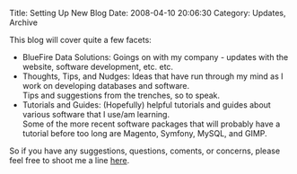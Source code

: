 Title: Setting Up New Blog
Date: 2008-04-10 20:06:30
Category: Updates, Archive


This blog will cover quite a few facets:

* BlueFire Data Solutions: Goings on with my company - updates with the website, software development, etc. etc.
* Thoughts, Tips, and Nudges: Ideas that have run through my mind as I work on developing databases and software.  
    Tips and suggestions from the trenches, so to speak.
* Tutorials and Guides: (Hopefully) helpful tutorials and guides about various software that I use/am learning.  
    Some of the more recent software packages that will probably have a tutorial before too long are Magento, Symfony, MySQL, and GIMP.
    
So if you have any suggestions, questions, coments, or concerns, please feel free to shoot me a line [here](alexmeadows@bluefiredatasolutions.com).